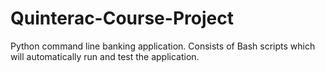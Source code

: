 Quinterac-Course-Project
========================

Python command line banking application. Consists of Bash scripts which will automatically run and test the application.

